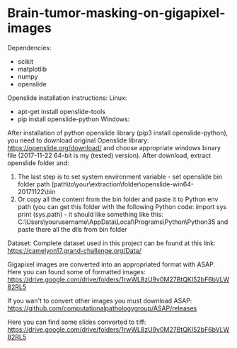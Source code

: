# Brain-tumor-masking-on-gigapixel-images

Dependencies:

- scikit
- matplotlib
- numpy
- openslide

Openslide installation instructions:
Linux:
- apt-get install openslide-tools
- pip install openslide-python
Windows:

After installation of python openslide library (pip3 install openslide-python), you need to download original Openslide library:
https://openslide.org/download/ and choose appropriate windows binary file (2017-11-22	64-bit is my (tested) version).
After download, extract openslide folder and:
1) The last step is to set system environment variable - set openslide bin folder path (path\to\your\extraction\folder\openslide-win64-20171122\bin
2) Or copy all the content from the bin folder and paste it to Python env path (you can get this folder with the following Python code:
import sys
print (sys.path) - it should like something like this:
C:\Users\yourusername\AppData\Local\Programs\Python\Python35 and paste there all the dlls from bin folder

Dataset:
Complete dataset used in this project can be found at this link:
https://camelyon17.grand-challenge.org/Data/

Gigapixel images are converted into an appropriated format with ASAP. Here you can found some of formatted images:
https://drive.google.com/drive/folders/1rwWL8zU9v0M27BtQKI52bF6bVLW82RL5

If you wan't to convert other images you must download ASAP:
https://github.com/computationalpathologygroup/ASAP/releases


Here you can find some slides converted to tiff:
https://drive.google.com/drive/folders/1rwWL8zU9v0M27BtQKI52bF6bVLW82RL5
